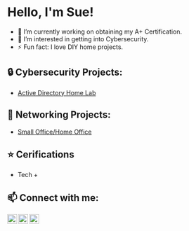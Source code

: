 <h1>Hello, I'm Sue! </h1>

- 🔭 I’m currently working on obtaining my A+ Certification.
- 🤔 I’m interested in getting into Cybersecurity.
- ⚡ Fun fact: I love DIY home projects.

<h2>🔒 Cybersecurity Projects:</h2>

- [Active Directory Home Lab](https://github.com/SueY-IT/ActiveDirectoryLab/tree/main)

<h2>🛜 Networking Projects:</h2>

- [Small Office/Home Office](https://github.com/SueY-IT/SOHO-Project)

<h2>⭐ Cerifications</h2>

- Tech +

<h2>📫 Connect with me:</h2>

<img align="left" alt="JoshMadakor | YouTube" width="22px" src="https://cdn.jsdelivr.net/npm/simple-icons@v3/icons/youtube.svg" />
<img align="left" alt="JoshMadakor | LinkedIn" width="22px" src="https://cdn.jsdelivr.net/npm/simple-icons@v3/icons/linkedin.svg" />
<img align="left" alt="JoshMadakor | Instagram" width="22px" src="https://cdn.jsdelivr.net/npm/simple-icons@v3/icons/instagram.svg" />

